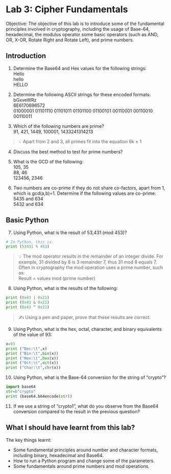 # Lab 3: Cipher Fundamentals 

Objective: The objective of this lab is to introduce some of the fundamental principles involved in cryptography, including the usage of Base-64, hexadecimal, the modulus operator some basic operators (such as AND, OR, X-OR, Rotate Right and Rotate Left), and prime numbers. 
 


## Introduction
1. Determine the Base64 and Hex values for the following strings:  
Hello  
hello  
HELLO

2. Determine the following ASCII strings for these encoded formats:  
bGxveWRz  
6E6170696572  
01000001 01101110 01101011 01101100 01100101 00110001 00110010 00110011 

3. Which of the following numbers are prime?  
91, 421, 1449, 100001, 1433241314213

> :bulb: Apart from 2 and 3, all primes fit into the equation 6k ± 1

4. Discuss the best method to test for prime numbers?

5. What is the GCD of the following:  
105, 35  
88, 46  
123456, 2346 

6. Two numbers are co-prime if they do not share co-factors, apart from 1, which is gcd(a,b)=1.  Determine if the following values are co-prime: 
5435 and 634  
5432 and 634

## Basic Python

7. Using Python, what is the result of 53,431 (mod 453)?  

```python
# In Python, this is:  
print (53431 % 453) 
```
> :bulb: The mod operator results in the remainder of an integer divide. For example, 31 divided by 8 is 3 remainder 7, thus 31 mod 8 equals 7. Often in cryptography the mod operation uses a prime number, such as:  
Result = valuex mod (prime number) 

8. Using Python, what is the results of the following:

```python
print (0x43 | 0x21)  
print (0x43 & 0x21)  
print (0x43 ^ 0x21)  
```

> :writing_hand: Using a pen and paper, prove that these results are correct. 

9. Using Python, what is the hex, octal, character, and binary equivalents of the value of 93:   

```python
x=93 
print ("Dec:\t",x)
print ("Bin:\t",bin(x)) 
print ("Hex:\t",hex(x)) 
print ("Oct:\t",oct(x)) 
print ("Char:\t",chr(x))
```

10. Using Python, what is the Base-64 conversion for the string of “crypto”?  

```python
import base64 
str=b"crypto"
print (base64.b64encode(str))  
```

11. If we use a string of “crypto1”, what do you observe from the Base64 conversion compared to the result in the previous question? 


## What I should have learnt from this lab?
The key things learnt:  
- Some fundamental principles around number and character formats, including binary, hexadecimal and Base64.  
- How to run a Python program and change some of the parameters.
- Some fundamentals around prime numbers and mod operations.
